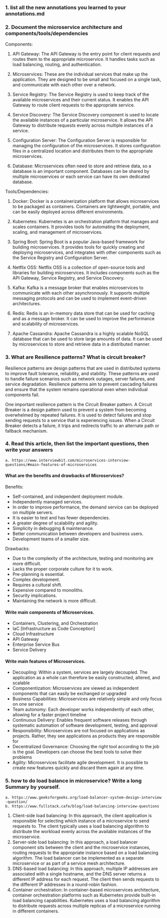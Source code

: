 ### 1.  list all the new annotations you learned to your annotations.md
### 2.  Document the microservice architecture and components/tools/dependencies
Components:
1. API Gateway: The API Gateway is the entry point for client requests and routes them to the appropriate microservice. It handles tasks such as load balancing, routing, and authentication.

2. Microservices: These are the individual services that make up the application. They are designed to be small and focused on a single task, and communicate with each other over a network.

3. Service Registry: The Service Registry is used to keep track of the available microservices and their current status. It enables the API Gateway to route client requests to the appropriate service.

4. Service Discovery: The Service Discovery component is used to locate the available instances of a particular microservice. It allows the API Gateway to distribute requests evenly across multiple instances of a service.

5. Configuration Server: The Configuration Server is responsible for managing the configuration of the microservices. It stores configuration files in a centralized location and distributes them to the appropriate microservices.

6. Database: Microservices often need to store and retrieve data, so a database is an important component. Databases can be shared by multiple microservices or each service can have its own dedicated database.

Tools/Dependencies:

1. Docker: Docker is a containerization platform that allows microservices to be packaged as containers. Containers are lightweight, portable, and can be easily deployed across different environments.

2. Kubernetes: Kubernetes is an orchestration platform that manages and scales containers. It provides tools for automating the deployment, scaling, and management of microservices.

3. Spring Boot: Spring Boot is a popular Java-based framework for building microservices. It provides tools for quickly creating and deploying microservices, and integrates with other components such as the Service Registry and Configuration Server.

4. Netflix OSS: Netflix OSS is a collection of open-source tools and libraries for building microservices. It includes components such as the API Gateway, Service Registry, and Service Discovery.

5. Kafka: Kafka is a message broker that enables microservices to communicate with each other asynchronously. It supports multiple messaging protocols and can be used to implement event-driven architectures.

6. Redis: Redis is an in-memory data store that can be used for caching and as a message broker. It can be used to improve the performance and scalability of microservices.

7. Apache Cassandra: Apache Cassandra is a highly scalable NoSQL database that can be used to store large amounts of data. It can be used by microservices to store and retrieve data in a distributed manner.

### 3.  What are Resilience patterns? What is circuit breaker?

Resilience patterns are design patterns that are used in distributed systems to improve fault tolerance, reliability, and stability. These patterns are used to handle failure scenarios such as network outages, server failures, and service degradation. Resilience patterns aim to prevent cascading failures and ensure that the system remains operational even when individual components fail.

One important resilience pattern is the Circuit Breaker pattern. A Circuit Breaker is a design pattern used to prevent a system from becoming overwhelmed by repeated failures. It is used to detect failures and stop sending requests to a service that is experiencing issues. When a Circuit Breaker detects a failure, it trips and redirects traffic to an alternate path or fallback mechanism.


### 4.  Read this article, then list the important questions, then write your answers
    a. https://www.interviewbit.com/microservices-interview-questions/#main-features-of-microservices
#### What are the benefits and drawbacks of Microservices?
Benefits:

- Self-contained, and independent deployment module.
- Independently managed services.   
- In order to improve performance, the demand service can be deployed on multiple servers.   
- It is easier to test and has fewer dependencies.  
- A greater degree of scalability and agility.   
- Simplicity in debugging & maintenance.  
- Better communication between developers and business users.   
- Development teams of a smaller size.

Drawbacks:
- Due to the complexity of the architecture, testing and monitoring are more difficult.  
- Lacks the proper corporate culture for it to work.   
- Pre-planning is essential.  
- Complex development.  
- Requires a cultural shift.  
- Expensive compared to monoliths.   
- Security implications.
- Maintaining the network is more difficult.
#### Write main components of Microservices.
- Containers, Clustering, and Orchestration
- IaC [Infrastructure as Code Conception]
- Cloud Infrastructure
- API Gateway
- Enterprise Service Bus
- Service Delivery
#### Write main features of Microservices.
- Decoupling: Within a system, services are largely decoupled. The application as a whole can therefore be easily constructed, altered, and scalable
- Componentization: Microservices are viewed as independent components that can easily be exchanged or upgraded
- Business Capabilities: Microservices are relatively simple and only focus on one service
- Team autonomy: Each developer works independently of each other, allowing for a faster project timeline
- Continuous Delivery: Enables frequent software releases through systematic automation of software development, testing, and approval
- Responsibility: Microservices are not focused on applications as projects. Rather, they see applications as products they are responsible for
- Decentralized Governance: Choosing the right tool according to the job is the goal. Developers can choose the best tools to solve their problems
- Agility: Microservices facilitate agile development. It is possible to create new features quickly and discard them again at any time.


### 5.  how to do load balance in microservice? Write a long Summary by yourself.
    a. https://www.geeksforgeeks.org/load-balancer-system-design-interview
    -question/
    b. https://www.fullstack.cafe/blog/load-balancing-interview-questions
1. Client-side load balancing: In this approach, the client application is responsible for selecting which instance of a microservice to send requests to. The client typically uses a load balancing algorithm to distribute the workload evenly across the available instances of the microservice.
2. Server-side load balancing: In this approach, a load balancer component sits between the client and the microservice instances, routing requests to the appropriate instance based on a load balancing algorithm. The load balancer can be implemented as a separate microservice or as part of a service mesh architecture.
3. DNS-based load balancing: In this approach, multiple IP addresses are associated with a single hostname, and the DNS server returns a different IP address for each request. The client then sends requests to the different IP addresses in a round-robin fashion.
4. Container orchestration: In container-based microservices architecture, container orchestration platforms such as Kubernetes provide built-in load balancing capabilities. Kubernetes uses a load balancing algorithm to distribute requests across multiple replicas of a microservice running in different containers.